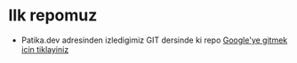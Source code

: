 # Ilk repomuz
* Patika.dev adresinden izledigimiz GIT dersinde ki repo
[Google'ye gitmek icin tiklayiniz](https://www.google.com/)